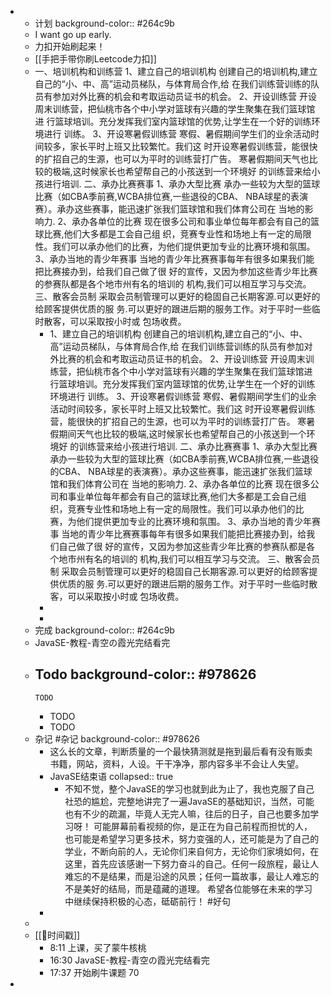 -
	- 计划
	  background-color:: #264c9b
	- I want go up early.
	- 力扣开始刷起来！
	- [[手把手带你刷Leetcode力扣]]
	- 一、培训机构和训练营
	  1、建立自己的培训机构
	  创建自己的培训机构,建立自己的“小、中、高”运动员梯队，与体育局合作,给
	  在我们训练营训练的队员有参加对外比赛的机会和考取运动员证书的机会。
	  2、开设训练营
	  开设周末训练营，把仙桃市各个中小学对篮球有兴趣的学生聚集在我们篮球馆进
	  行篮球培训。充分发挥我们室内篮球馆的优势,让学生在一个好的训练环境进行
	  训练。
	  3、开设寒暑假训练营
	  寒假、暑假期间学生们的业余活动时间较多，家长平时上班又比较繁忙。我们这
	  时开设寒暑假训练营，能很快的扩招自己的生源，也可以为平时的训练营打广告。
	  寒暑假期间天气也比较的极端,这时候家长也希望帮自己的小孩送到一个环境好
	  的训练营来给小孩进行培训.
	  二、承办比赛赛事
	  1、承办大型比赛
	  承办一些较为大型的篮球比赛（如CBA季前赛,WCBA排位赛,一些退役的CBA、
	  NBA球星的表演赛）。承办这些赛事，能迅速扩张我们篮球馆和我们体育公司在
	  当地的影响力. 
	  2、承办各单位的比赛
	  现在很多公司和事业单位每年都会有自己的篮球比赛,他们大多都是工会自己组
	  织，竞赛专业性和场地上有一定的局限性。我们可以承办他们的比赛，为他们提供更加专业的比赛环境和氛围。
	  3、承办当地的青少年赛事
	  当地的青少年比赛赛事每年有很多如果我们能把比赛接办到，给我们自己做了很
	  好的宣传，又因为参加这些青少年比赛的参赛队都是各个地市州有名的培训的
	  机构,我们可以相互学习与交流。
	  三、散客会员制
	  采取会员制管理可以更好的稳固自己长期客源.可以更好的给顾客提供优质的服
	  务.可以更好的跟进后期的服务工作。对于平时一些临时散客，可以采取按小时或
	  包场收费。
		- 1、建立自己的培训机构
		  创建自己的培训机构,建立自己的“小、中、高”运动员梯队，与体育局合作,给
		  在我们训练营训练的队员有参加对外比赛的机会和考取运动员证书的机会。
		  2、开设训练营
		  开设周末训练营，把仙桃市各个中小学对篮球有兴趣的学生聚集在我们篮球馆进
		  行篮球培训。充分发挥我们室内篮球馆的优势,让学生在一个好的训练环境进行
		  训练。
		  3、开设寒暑假训练营
		  寒假、暑假期间学生们的业余活动时间较多，家长平时上班又比较繁忙。我们这
		  时开设寒暑假训练营，能很快的扩招自己的生源，也可以为平时的训练营打广告。
		  寒暑假期间天气也比较的极端,这时候家长也希望帮自己的小孩送到一个环境好
		  的训练营来给小孩进行培训.
		  二、承办比赛赛事
		  1、承办大型比赛
		  承办一些较为大型的篮球比赛（如CBA季前赛,WCBA排位赛,一些退役的CBA、
		  NBA球星的表演赛）。承办这些赛事，能迅速扩张我们篮球馆和我们体育公司在
		  当地的影响力. 
		  2、承办各单位的比赛
		  现在很多公司和事业单位每年都会有自己的篮球比赛,他们大多都是工会自己组
		  织，竞赛专业性和场地上有一定的局限性。我们可以承办他们的比赛，为他们提供更加专业的比赛环境和氛围。
		  3、承办当地的青少年赛事
		  当地的青少年比赛赛事每年有很多如果我们能把比赛接办到，给我们自己做了很
		  好的宣传，又因为参加这些青少年比赛的参赛队都是各个地市州有名的培训的
		  机构,我们可以相互学习与交流。
		  三、散客会员制
		  采取会员制管理可以更好的稳固自己长期客源.可以更好的给顾客提供优质的服
		  务.可以更好的跟进后期的服务工作。对于平时一些临时散客，可以采取按小时或
		  包场收费。
		-
		-
	- 完成
	  background-color:: #264c9b
	- JavaSE-教程-青空の霞光完结看完
	- Todo
	  background-color:: #978626
		-
		  TODO
		-
		  TODO
		-
		  TODO
	- 杂记 #杂记
	  background-color:: #978626
		- 这么长的文章，判断质量的一个最快猜测就是拖到最后看有没有贩卖书籍，网站，资料，人设。干干净净，那内容多半不会让人失望。
		- JavaSE结束语
		  collapsed:: true
			- 不知不觉，整个JavaSE的学习也就到此为止了，我也克服了自己社恐的尴尬，完整地讲完了一遍JavaSE的基础知识，当然，可能也有不少的疏漏，毕竟人无完人嘛，往后的日子，自己也要多加学习呀！
			  可能屏幕前看视频的你，是正在为自己前程而担忧的人，也可能是希望学习更多技术，努力变强的人，还可能是为了自己的学业，不断向前的人，无论你们来自何方，无论你们家境如何，在这里，首先应该感谢一下努力奋斗的自己。任何一段旅程，最让人难忘的不是结果，而是沿途的风景；任何一篇故事，最让人难忘的不是美好的结局，而是蕴藏的道理。
			  希望各位能够在未来的学习中继续保持积极的心态，砥砺前行！ #好句
		-
	-
	- [[📌时间戳]]
		- 8:11 上课，买了蒙牛核桃
		- 16:30 JavaSE-教程-青空の霞光完结看完
		- 17:37 开始刷牛课题 70
-